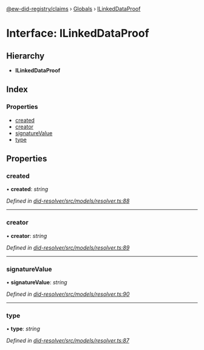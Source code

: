 [@ew-did-registry/claims](../README.md) › [Globals](../globals.md) › [ILinkedDataProof](ilinkeddataproof.md)

# Interface: ILinkedDataProof

## Hierarchy

* **ILinkedDataProof**

## Index

### Properties

* [created](ilinkeddataproof.md#created)
* [creator](ilinkeddataproof.md#creator)
* [signatureValue](ilinkeddataproof.md#signaturevalue)
* [type](ilinkeddataproof.md#type)

## Properties

###  created

• **created**: *string*

*Defined in [did-resolver/src/models/resolver.ts:88](https://github.com/energywebfoundation/ew-did-registry/blob/9ddd7ca/packages/did-resolver/src/models/resolver.ts#L88)*

___

###  creator

• **creator**: *string*

*Defined in [did-resolver/src/models/resolver.ts:89](https://github.com/energywebfoundation/ew-did-registry/blob/9ddd7ca/packages/did-resolver/src/models/resolver.ts#L89)*

___

###  signatureValue

• **signatureValue**: *string*

*Defined in [did-resolver/src/models/resolver.ts:90](https://github.com/energywebfoundation/ew-did-registry/blob/9ddd7ca/packages/did-resolver/src/models/resolver.ts#L90)*

___

###  type

• **type**: *string*

*Defined in [did-resolver/src/models/resolver.ts:87](https://github.com/energywebfoundation/ew-did-registry/blob/9ddd7ca/packages/did-resolver/src/models/resolver.ts#L87)*
